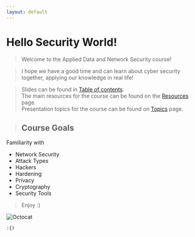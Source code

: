 ```yaml
---
layout: default
---
```


# Hello Security World!

> Welcome to the Applied Data and Network Security course!

> I hope we have a good time and can learn about cyber security together, applying our knowledge in real life! <br>

> Slides can be found in [Table of contents](/TOC.html). <br>
> The main resources for the course can be found on the [Resources](/resources.html) page. <br>
> Presentation topics for the course can be found on [Topics](/topics.html) page.


> ## Course Goals
 Familiarity with 
- Network Security
- Attack Types
- Hackers
- Hardening
- Privacy
- Cryptography
- Security Tools

> Enjoy :)






![Octocat](https://github.githubassets.com/images/icons/emoji/octocat.png)


```
:{)
```
